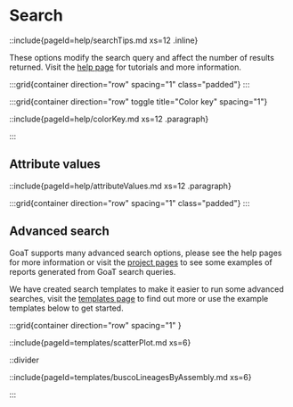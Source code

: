 <!--
Content to display at /search
-->

# Search

::include{pageId=help/searchTips.md xs=12 .inline}

These options modify the search query and affect the number of results returned. Visit the [help page](/help) for tutorials and more information.

:::grid{container direction="row" spacing="1" class="padded"}
:::

:::grid{container direction="row" toggle title="Color key" spacing="1"}

::include{pageId=help/colorKey.md xs=12 .paragraph}

:::

## Attribute values

::include{pageId=help/attributeValues.md xs=12 .paragraph}

:::grid{container direction="row" spacing="1" class="padded"}
:::

## Advanced search

GoaT supports many advanced search options, please see the help pages for more information or visit the [project pages](/projects) to see some examples of reports generated from GoaT search queries.

We have created search templates to make it easier to run some advanced searches, visit the [templates page](/templates) to find out more or use the example templates below to get started.

:::grid{container direction="row" spacing="1" }

::include{pageId=templates/scatterPlot.md xs=6}

::divider

::include{pageId=templates/buscoLineagesByAssembly.md xs=6}

:::
